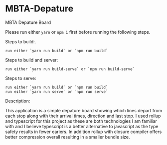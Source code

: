 # MBTA-Depature
MBTA Depature Board

Please run either `yarn` or `npm i` first before running the following steps.

Steps to build:.

    run either `yarn run build` or `npm run build`

Steps to build and server:

    run either `yarn run build-serve` or `npm run build-serve`

Steps to serve:

    run either `yarn run build` or `npm run build`
    run either `yarn run serve` or `npm run serve`

Description:

This application is a simple depature board showing which lines depart from each stop along with their arrival times, direction and last stop.
I used rollup and typescript for this project as these are both technologies I am familiar with and I believe typescript is a better alternative 
to javascript as the type safety results in fewer eariers. In addition rollup with closure compiler offers better compression overall resulting in a smaller bundle size.

